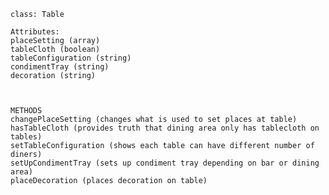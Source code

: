     class: Table
    
    Attributes:
    placeSetting (array)
    tableCloth (boolean)
    tableConfiguration (string)
    condimentTray (string)
    decoration (string)
   


    METHODS
    changePlaceSetting (changes what is used to set places at table)
    hasTableCloth (provides truth that dining area only has tablecloth on tables)
    setTableConfiguration (shows each table can have different number of diners)
    setUpCondimentTray (sets up condiment tray depending on bar or dining area)
    placeDecoration (places decoration on table)
     
